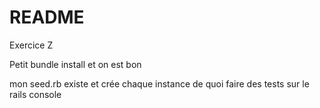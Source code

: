 # README

Exercice Z

Petit bundle install et on est bon 

mon seed.rb existe et crée chaque instance de quoi faire des tests sur le rails console
